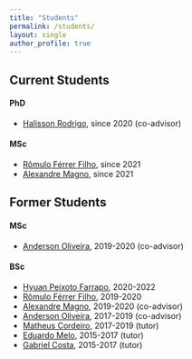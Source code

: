 ```yaml
---
title: "Students"
permalink: /students/
layout: single
author_profile: true
---
```


## Current Students

#### PhD

<ul>
  <li style="text-align:left"><a href="https://www.linkedin.com/in/halisson-rodrigo-7b803651/">Halisson Rodrigo</a>, since 2020 (co-advisor)</li>
</ul>

#### MSc

<ul>
  <li style="text-align:left"><a href="https://romulofff.github.io/">Rômulo Férrer Filho</a>, since 2021</li>
  <li style="text-align:left"><a href="https://www.linkedin.com/in/magnomont12">Alexandre Magno</a>, since 2021</li>
</ul>


## Former Students

#### MSc

<ul>
  <li style="text-align:left"><a href="https://www.linkedin.com/in/anderson-oliveira-b65099133/">Anderson Oliveira</a>, 2019-2020 (co-advisor)</li>
</ul>

#### BSc

<ul>
  <li style="text-align:left"><a href="https://hyuan02.github.io/">Hyuan Peixoto Farrapo</a>, 2020-2022</li>
  <li style="text-align:left"><a href="https://romulofff.github.io/">Rômulo Férrer Filho</a>, 2019-2020</li>
  <li style="text-align:left"><a href="https://www.linkedin.com/in/magnomont12">Alexandre Magno</a>, 2019-2020 (co-advisor)</li>
  <li style="text-align:left"><a href="https://www.linkedin.com/in/anderson-oliveira-b65099133/">Anderson Oliveira</a>, 2017-2019 (co-advisor)</li>
  <li style="text-align:left"><a href="https://www.linkedin.com/in/matheus-cordeiro-453373ba/">Matheus Cordeiro</a>, 2017-2019 (tutor)</li>
  <li style="text-align:left"><a href="https://www.linkedin.com/in/eduardo-melo-braga/">Eduardo Melo</a>, 2015-2017 (tutor)</li>
  <li style="text-align:left"><a href="https://www.linkedin.com/in/gabriel-costa-b7a056125/">Gabriel Costa</a>, 2015-2017 (tutor)</li>
</ul>
